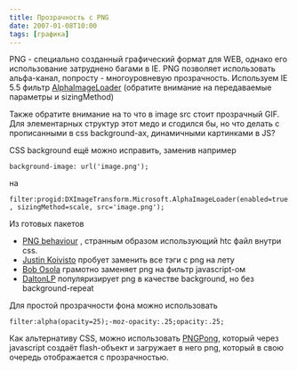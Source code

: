 ```yaml
---
title: Прозрачность с PNG
date: 2007-01-08T10:00
tags: [графика]
---
```


PNG - специально созданный графический формат для WEB, однако его использование затруднено багами в IE. PNG позволяет использовать альфа-канал, попросту - многоуровневую прозрачность. Используем IE 5.5 фильтр [AlphaImageLoader](http://msdn.microsoft.com/library/default.asp?url=/workshop/author/filter/reference/filters/AlphaImageLoader.asp) (обратите внимание на передаваемые параметры и sizingMethod)  

Также обратите внимание на то что в image src стоит прозрачный GIF. Для элементарных структур этот медо и сгодился бы, но что делать с прописанными в css background-ах, динамичными картинками в JS?

CSS background ещё можно исправить, заменив например

`background-image: url('image.png');`

на

`filter:progid:DXImageTransform.Microsoft.AlphaImageLoader(enabled=true, sizingMethod=scale, src='image.png');`

Из готовых пакетов

- [PNG behaviour](http://webfx.eae.net/dhtml/pngbehavior/pngbehavior.html) , странным образом использующий htc файл внутри css.
- [Justin Koivisto](http://koivi.com/ie-png-transparency/) пробует заменить все тэги с png на лету
- [Bob Osola](http://homepage.ntlworld.com/bobosola/pnginfo.htm) грамотно заменяет png на фильтр javascript-ом
- [DaltonLP](http://www.daltonlp.com/view/217) популяризирует png в качестве background, но без background-repeat

Для простой прозрачности фона можно использовать

`filter:alpha(opacity=25);-moz-opacity:.25;opacity:.25;`

Как альтернативу CSS, можно использовать [PNGPong](http://blog.psyrendust.com/pngpong/), который через javascript создаёт flash-объект и загружает в него png, который в свою очередь отображается с прозрачностью.